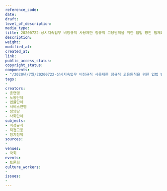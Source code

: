 ```yaml
---
reference_code: 
date: 
draft: 
level_of_description: 
media_type: 
title: 20200722-상시지속업무 비정규직 사용제한 정규직 고용원칙을 위한 입법 방안 법제화 토론회
description: 
weight: 
modified_at: 
created_at: 
link: 
public_access_status: 
copyright_status: 
components:
- "/2020년/7월/20200722-상시지속업무 비정규직 사용제한 정규직 고용원칙을 위한 입법 방안 법제화 토론회/WW1D3368.jpg"
tags:
- 
creators:
- 총연맹
- 노동단체
- 법률단체
- 서비스연맹
- 정의당
- 사회단체
subjects:
- 비정규직
- 직접고용
- 정치정책
sources:
- 
venues:
- 국회
events:
- 토론회
culture_workers:
- 
issues:
- 
---
```


